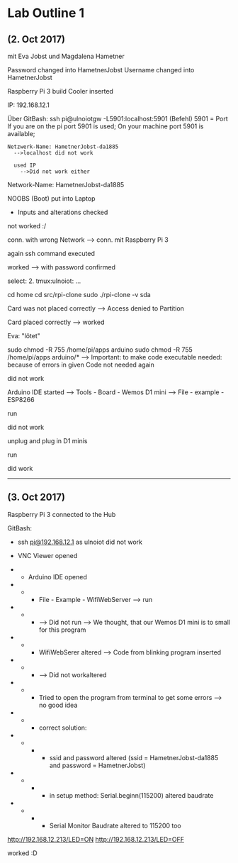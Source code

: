# Lab Outline 1
## (2. Oct 2017)
mit Eva Jobst und Magdalena Hametner

  Password changed into HametnerJobst
  Username changed into HametnerJobst

  Raspberry Pi 3 build
  Cooler inserted

  IP: 192.168.12.1

  Über GitBash:
    ssh pi@ulnoiotgw -L5901:localhost:5901 (Befehl)
    5901 = Port
      If you are on the pi port 5901 is used;
      On your machine port 5901 is available;

    Netzwerk-Name: HametnerJobst-da1885
      -->localhost did not work

      used IP
        -->Did not work either


Network-Name: HametnerJobst-da1885

NOOBS (Boot) put into Laptop
  + Inputs and alterations checked

not worked :/

conn. with wrong Network
  --> conn. mit Raspberry Pi 3

again ssh command executed

worked
  --> with password confirmed

select:
  2. tmux:ulnoiot: ...

cd home
cd src/rpi-clone
sudo ./rpi-clone -v sda

Card was not placed correctly
  --> Access denied to Partition

Card placed correctly
 --> worked

Eva: "lötet"

sudo chmod -R 755 /home/pi/apps arduino
sudo chmod -R 755 /home/pi/apps arduino/*
  --> Important: to make code executable
      needed: because of errors in given Code
      not needed again

did not work

Arduino IDE started
  --> Tools - Board - Wemos D1 mini
  --> File - example - ESP8266

run

did not work

unplug and plug in D1 minis

run

did work

---------------------------

## (3. Oct 2017)
Raspberry Pi 3 connected to the Hub

GitBash:
- ssh pi@192.168.12.1 as ulnoiot did not work

- VNC Viewer opened
- - Arduino IDE opened
- - - File - Example - WifiWebServer --> run
- - - --> Did not run --> We thought, that our Wemos D1 mini is to small for this program
- - - WifiWebSerer altered
        --> Code from blinking program inserted
- - - --> Did not workaltered
- - - Tried to open the program from terminal to get some errors --> no good idea
- - - correct solution:
- - - - ssid and password altered (ssid = HametnerJobst-da1885 and password = HametnerJobst)
- - - - in setup method: Serial.beginn(115200) altered baudrate
- - - - Serial Monitor Baudrate altered to 115200 too

http://192.168.12.213/LED=ON
http://192.168.12.213/LED=OFF

worked :D
